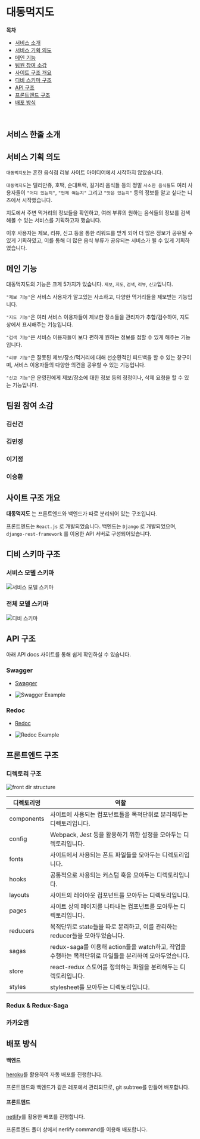 # 대동먹지도
**목차**
- [서비스 소개](#서비스-소개)
- [서비스 기획 의도](#서비스-기획-의도)
- [메인 기능](#메인-기능)
- [팀원 참여 소감](#팀원-참여-소감)
- [사이트 구조 개요](#사이트-구조-개요)
- [디비 스키마 구조](#디비-스키마-구조)
- [API 구조](#API-구조)
- [프론트엔드 구조](#프론트엔드-구조)
- [배포 방식](#배포-방식)

<br />

## 서비스 한줄 소개



## 서비스 기획 의도

`대동먹지도`는 흔한 음식점 리뷰 사이트 아이디어에서 시작하지 않았습니다.

`대동먹지도`는 델리만쥬, 호떡, 순대트럭, 길거리 음식들 등의 정말 `사소한 음식들`도 여러 사용자들이 `"어디 있는지"`, `"언제 여는지"` 그리고 `"맛은 있는지"` 등의 정보를 알고 싶다는 니즈에서 시작했습니다.

지도에서 주변 먹거리의 정보들을 확인하고, 여러 부류의 원하는 음식들의 정보를 검색해볼 수 있는 서비스를 기획하고자 했습니다.

이후 사용자는 제보, 리뷰, 신고 등을 통한 리워드를 받게 되어 더 많은 정보가 공유될 수 있게 기획하였고, 이를 통해 더 많은 음식 부류가 공유되는 서비스가 될 수 있게 기획하였습니다.


## 메인 기능
대동먹지도의 기능은 크게 5가지가 있습니다.
`제보`, `지도`, `검색`, `리뷰`, `신고`입니다.

`"제보 기능"`은 서비스 사용자가 알고있는 사소하고, 다양한 먹거리들을 제보받는 기능입니다.

`"지도 기능"`은 여러 서비스 이용자들이 제보한 장소들을 관리자가 추합/검수하여, 지도 상에서 표시해주는 기능입니다.

`"검색 기능"`은 서비스 이용자들이 보다 편하게 원하는 정보를 접할 수 있게 해주는 기능입니다.

`"리뷰 기능"`은 잘못된 제보/장소/먹거리에 대해 선순환적인 피드백을 할 수 있는 창구이며, 서비스 이용자들의 다양한 의견을 공유할 수 있는 기능입니다.

`"신고 기능"`은 운영진에게 제보/장소에 대한 정보 등의 정정이나, 삭제 요청을 할 수 있는 기능입니다.

## 팀원 참여 소감

### 김신건

### 김민정

### 이기정

### 이승환

## 사이트 구조 개요

**대동먹지도** 는 프론트엔드와 백엔드가 따로 분리되어 있는 구조입니다.

프론트엔드는 `React.js` 로 개발되었습니다.
백엔드는 `Django` 로 개발되었으며, `django-rest-framework` 를 이용한 API 서버로 구성되어있습니다.

## 디비 스키마 구조
### 서비스 모델 스키마
![서비스 모델 스키마](../backend/service_models.png)

### 전체 모델 스키마
![디비 스키마](../backend/models.png)

## API 구조

아래 API docs 사이트를 통해 쉽게 확인하실 수 있습니다.
### Swagger
- [Swagger](https://daedong-food-map-api.herokuapp.com/swagger/)

- ![Swagger Example](./swagger.jpg)

### Redoc
- [Redoc](https://daedong-food-map-api.herokuapp.com/redoc/)

- ![Redoc Example](./redoc.jpg)
## 프론트엔드 구조

### 디렉토리 구조

![front dir structure](./front_dir_structure.png)

|디렉토리명|역할|
|-|-|
| components | 사이트에 사용되는 컴포넌트들을 목적단위로 분리해두는 디렉토리입니다.|
|config| Webpack, Jest 등을 활용하기 위한 설정을 모아두는 디렉토리입니다.|
|fonts| 사이트에서 사용되는 폰트 파일들을 모아두는 디렉토리입니다.|
|hooks| 공통적으로 사용되는 커스텀 훅을 모아두는 디렉토리입니다.|
|layouts| 사이트의 레이아웃 컴포넌트를 모아두는 디렉토리입니다.|
|pages| 사이트 상의 페이지를 나타내는 컴포넌트를 모아두는 디렉토리입니다.|
|reducers| 목적단위로 state들을 따로 분리하고, 이를 관리하는 reducer들을 모아두었습니다. |
|sagas| redux-saga를 이용해 action들을 watch하고, 작업을 수행하는 목적단위로 파일들을 분리하여 모아두었습니다. |
|store| react-redux 스토어를 정의하는 파일을 분리해두는 디렉토리입니다.|
|styles| stylesheet를 모아두는 디렉토리입니다. |

### Redux & Redux-Saga

### 카카오맵


## 배포 방식

#### 백엔드
[heroku](https://www.heroku.com/)를 활용하여 자동 배포를 진행합니다.

프론트엔드와 백엔드가 같은 레포에서 관리되므로, git subtree를 만들어 배포합니다.

#### 프론트엔드

[netlify](https://www.netlify.com/)를 활용한 배포를 진행합니다.

프론트엔드 폴더 상에서 nerlify command를 이용해 배포합니다.
